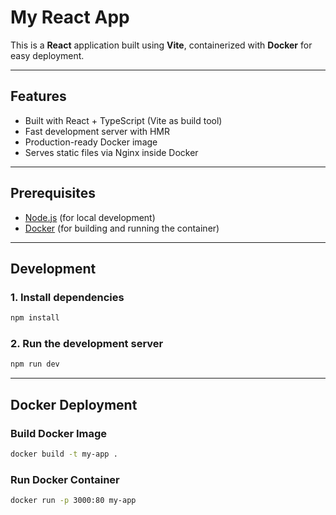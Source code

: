 # My React App

This is a **React** application built using **Vite**, containerized with **Docker** for easy deployment.

---

## Features

- Built with React + TypeScript (Vite as build tool)
- Fast development server with HMR
- Production-ready Docker image
- Serves static files via Nginx inside Docker

---

## Prerequisites

- [Node.js](https://nodejs.org/) (for local development)
- [Docker](https://www.docker.com/) (for building and running the container)

---

## Development

### 1. Install dependencies

```bash
npm install
```

### 2. Run the development server

```bash
npm run dev
```

---

## Docker Deployment

### Build Docker Image

```bash
docker build -t my-app .
```

### Run Docker Container

```bash
docker run -p 3000:80 my-app
```